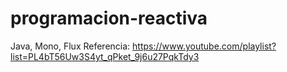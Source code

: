 # programacion-reactiva
Java, Mono, Flux
Referencia:
https://www.youtube.com/playlist?list=PL4bT56Uw3S4yt_qPket_9j6u27PqkTdy3
